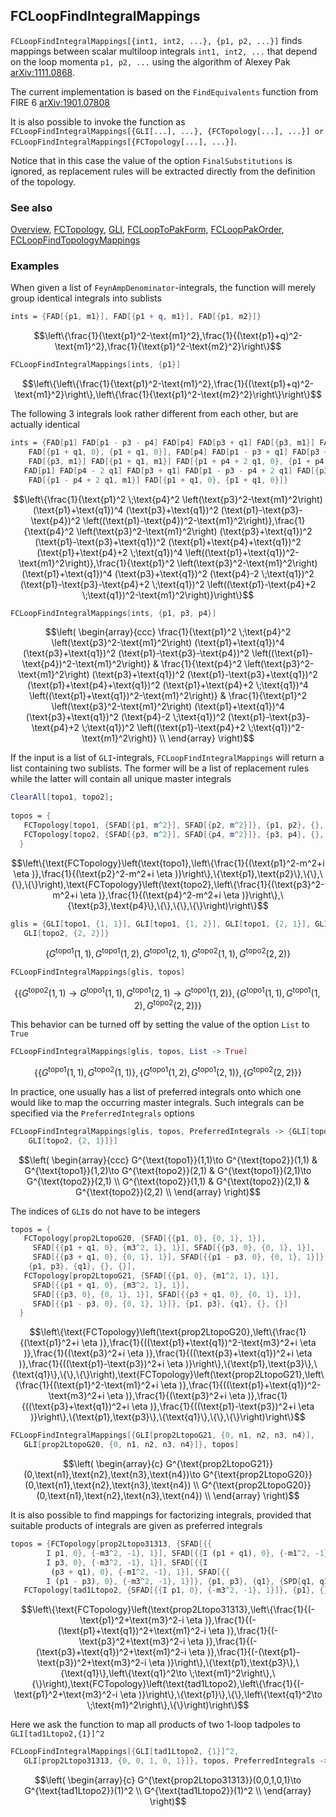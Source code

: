 ## FCLoopFindIntegralMappings

`FCLoopFindIntegralMappings[{int1, int2, ...}, {p1, p2, ...}]` finds mappings between scalar multiloop integrals `int1, int2, ...` that depend on the loop momenta `p1, p2, ...` using the algorithm of Alexey Pak [arXiv:1111.0868](https://arxiv.org/abs/1111.0868).

The current implementation is based on the `FindEquivalents` function from FIRE 6 [arXiv:1901.07808](https://arxiv.org/abs/1901.07808)

It is also possible to invoke the function as `FCLoopFindIntegralMappings[{GLI[...], ...}, {FCTopology[...], ...}] or FCLoopFindIntegralMappings[{FCTopology[...], ...}]`.

Notice that in this case the value of the option `FinalSubstitutions` is ignored, as replacement rules will be extracted directly from the definition of the topology.

### See also

[Overview](Extra/FeynCalc.md), [FCTopology](FCTopology.md), [GLI](GLI.md), [FCLoopToPakForm](FCLoopToPakForm.md), [FCLoopPakOrder](FCLoopPakOrder.md), [FCLoopFindTopologyMappings](FCLoopFindTopologyMappings.md)

### Examples

When given a list of `FeynAmpDenominator`-integrals, the function will merely group identical integrals into sublists

```mathematica
ints = {FAD[{p1, m1}], FAD[{p1 + q, m1}], FAD[{p1, m2}]}
```

$$\left\{\frac{1}{\text{p1}^2-\text{m1}^2},\frac{1}{(\text{p1}+q)^2-\text{m1}^2},\frac{1}{\text{p1}^2-\text{m2}^2}\right\}$$

```mathematica
FCLoopFindIntegralMappings[ints, {p1}]
```

$$\left\{\left\{\frac{1}{\text{p1}^2-\text{m1}^2},\frac{1}{(\text{p1}+q)^2-\text{m1}^2}\right\},\left\{\frac{1}{\text{p1}^2-\text{m2}^2}\right\}\right\}$$

The following 3 integrals look rather different from each other, but are actually identical

```mathematica
ints = {FAD[p1] FAD[p1 - p3 - p4] FAD[p4] FAD[p3 + q1] FAD[{p3, m1}] FAD[{p1 - p4, m1}]*
    FAD[{p1 + q1, 0}, {p1 + q1, 0}], FAD[p4] FAD[p1 - p3 + q1] FAD[p3 + q1] FAD[p1 + p4 + q1]*
    FAD[{p3, m1}] FAD[{p1 + q1, m1}] FAD[{p1 + p4 + 2 q1, 0}, {p1 + p4 + 2 q1, 0}], 
   FAD[p1] FAD[p4 - 2 q1] FAD[p3 + q1] FAD[p1 - p3 - p4 + 2 q1] FAD[{p3, m1}]*
    FAD[{p1 - p4 + 2 q1, m1}] FAD[{p1 + q1, 0}, {p1 + q1, 0}]}
```

$$\left\{\frac{1}{\text{p1}^2 \;\text{p4}^2 \left(\text{p3}^2-\text{m1}^2\right) (\text{p1}+\text{q1})^4 (\text{p3}+\text{q1})^2 (\text{p1}-\text{p3}-\text{p4})^2 \left((\text{p1}-\text{p4})^2-\text{m1}^2\right)},\frac{1}{\text{p4}^2 \left(\text{p3}^2-\text{m1}^2\right) (\text{p3}+\text{q1})^2 (\text{p1}-\text{p3}+\text{q1})^2 (\text{p1}+\text{p4}+\text{q1})^2 (\text{p1}+\text{p4}+2 \;\text{q1})^4 \left((\text{p1}+\text{q1})^2-\text{m1}^2\right)},\frac{1}{\text{p1}^2 \left(\text{p3}^2-\text{m1}^2\right) (\text{p1}+\text{q1})^4 (\text{p3}+\text{q1})^2 (\text{p4}-2 \;\text{q1})^2 (\text{p1}-\text{p3}-\text{p4}+2 \;\text{q1})^2 \left((\text{p1}-\text{p4}+2 \;\text{q1})^2-\text{m1}^2\right)}\right\}$$

```mathematica
FCLoopFindIntegralMappings[ints, {p1, p3, p4}]
```

$$\left(
\begin{array}{ccc}
 \frac{1}{\text{p1}^2 \;\text{p4}^2 \left(\text{p3}^2-\text{m1}^2\right) (\text{p1}+\text{q1})^4 (\text{p3}+\text{q1})^2 (\text{p1}-\text{p3}-\text{p4})^2 \left((\text{p1}-\text{p4})^2-\text{m1}^2\right)} & \frac{1}{\text{p4}^2 \left(\text{p3}^2-\text{m1}^2\right) (\text{p3}+\text{q1})^2 (\text{p1}-\text{p3}+\text{q1})^2 (\text{p1}+\text{p4}+\text{q1})^2 (\text{p1}+\text{p4}+2 \;\text{q1})^4 \left((\text{p1}+\text{q1})^2-\text{m1}^2\right)} & \frac{1}{\text{p1}^2 \left(\text{p3}^2-\text{m1}^2\right) (\text{p1}+\text{q1})^4 (\text{p3}+\text{q1})^2 (\text{p4}-2 \;\text{q1})^2 (\text{p1}-\text{p3}-\text{p4}+2 \;\text{q1})^2 \left((\text{p1}-\text{p4}+2 \;\text{q1})^2-\text{m1}^2\right)} \\
\end{array}
\right)$$

If the input is a list of `GLI`-integrals, `FCLoopFindIntegralMappings` will return a list containing two sublists. The former will be a list of replacement rules while the latter will contain all unique master integrals

```mathematica
ClearAll[topo1, topo2]; 
 
topos = {
   FCTopology[topo1, {SFAD[{p1, m^2}], SFAD[{p2, m^2}]}, {p1, p2}, {}, {}, {}], 
   FCTopology[topo2, {SFAD[{p3, m^2}], SFAD[{p4, m^2}]}, {p3, p4}, {}, {}, {}] 
  }
```

$$\left\{\text{FCTopology}\left(\text{topo1},\left\{\frac{1}{(\text{p1}^2-m^2+i \eta )},\frac{1}{(\text{p2}^2-m^2+i \eta )}\right\},\{\text{p1},\text{p2}\},\{\},\{\},\{\}\right),\text{FCTopology}\left(\text{topo2},\left\{\frac{1}{(\text{p3}^2-m^2+i \eta )},\frac{1}{(\text{p4}^2-m^2+i \eta )}\right\},\{\text{p3},\text{p4}\},\{\},\{\},\{\}\right)\right\}$$

```mathematica
glis = {GLI[topo1, {1, 1}], GLI[topo1, {1, 2}], GLI[topo1, {2, 1}], GLI[topo2, {1, 1}], 
   GLI[topo2, {2, 2}]}
```

$$\left\{G^{\text{topo1}}(1,1),G^{\text{topo1}}(1,2),G^{\text{topo1}}(2,1),G^{\text{topo2}}(1,1),G^{\text{topo2}}(2,2)\right\}$$

```mathematica
FCLoopFindIntegralMappings[glis, topos]
```

$$\left\{\left\{G^{\text{topo2}}(1,1)\to G^{\text{topo1}}(1,1),G^{\text{topo1}}(2,1)\to G^{\text{topo1}}(1,2)\right\},\left\{G^{\text{topo1}}(1,1),G^{\text{topo1}}(1,2),G^{\text{topo2}}(2,2)\right\}\right\}$$

This behavior can be turned off by setting the value of the option `List` to `True`

```mathematica
FCLoopFindIntegralMappings[glis, topos, List -> True]
```

$$\left\{\left\{G^{\text{topo1}}(1,1),G^{\text{topo2}}(1,1)\right\},\left\{G^{\text{topo1}}(1,2),G^{\text{topo1}}(2,1)\right\},\left\{G^{\text{topo2}}(2,2)\right\}\right\}$$

In practice, one usually has a list of preferred integrals onto which one would like to map the occurring master integrals. Such integrals can be specified via the `PreferredIntegrals` options

```mathematica
FCLoopFindIntegralMappings[glis, topos, PreferredIntegrals -> {GLI[topo2, {1, 1}], 
    GLI[topo2, {2, 1}]}]
```

$$\left(
\begin{array}{ccc}
 G^{\text{topo1}}(1,1)\to G^{\text{topo2}}(1,1) & G^{\text{topo1}}(1,2)\to G^{\text{topo2}}(2,1) & G^{\text{topo1}}(2,1)\to G^{\text{topo2}}(2,1) \\
 G^{\text{topo2}}(1,1) & G^{\text{topo2}}(2,1) & G^{\text{topo2}}(2,2) \\
\end{array}
\right)$$

The indices of `GLI`s do not have to be integers

```mathematica
topos = {
   FCTopology[prop2LtopoG20, {SFAD[{{p1, 0}, {0, 1}, 1}], 
     SFAD[{{p1 + q1, 0}, {m3^2, 1}, 1}], SFAD[{{p3, 0}, {0, 1}, 1}], 
     SFAD[{{p3 + q1, 0}, {0, 1}, 1}], SFAD[{{p1 - p3, 0}, {0, 1}, 1}]}, 
    {p1, p3}, {q1}, {}, {}], 
   FCTopology[prop2LtopoG21, {SFAD[{{p1, 0}, {m1^2, 1}, 1}], 
     SFAD[{{p1 + q1, 0}, {m3^2, 1}, 1}], 
     SFAD[{{p3, 0}, {0, 1}, 1}], SFAD[{{p3 + q1, 0}, {0, 1}, 1}], 
     SFAD[{{p1 - p3, 0}, {0, 1}, 1}]}, {p1, p3}, {q1}, {}, {}] 
  }
```

$$\left\{\text{FCTopology}\left(\text{prop2LtopoG20},\left\{\frac{1}{(\text{p1}^2+i \eta )},\frac{1}{((\text{p1}+\text{q1})^2-\text{m3}^2+i \eta )},\frac{1}{(\text{p3}^2+i \eta )},\frac{1}{((\text{p3}+\text{q1})^2+i \eta )},\frac{1}{((\text{p1}-\text{p3})^2+i \eta )}\right\},\{\text{p1},\text{p3}\},\{\text{q1}\},\{\},\{\}\right),\text{FCTopology}\left(\text{prop2LtopoG21},\left\{\frac{1}{(\text{p1}^2-\text{m1}^2+i \eta )},\frac{1}{((\text{p1}+\text{q1})^2-\text{m3}^2+i \eta )},\frac{1}{(\text{p3}^2+i \eta )},\frac{1}{((\text{p3}+\text{q1})^2+i \eta )},\frac{1}{((\text{p1}-\text{p3})^2+i \eta )}\right\},\{\text{p1},\text{p3}\},\{\text{q1}\},\{\},\{\}\right)\right\}$$

```mathematica
FCLoopFindIntegralMappings[{GLI[prop2LtopoG21, {0, n1, n2, n3, n4}], 
   GLI[prop2LtopoG20, {0, n1, n2, n3, n4}]}, topos]
```

$$\left(
\begin{array}{c}
 G^{\text{prop2LtopoG21}}(0,\text{n1},\text{n2},\text{n3},\text{n4})\to G^{\text{prop2LtopoG20}}(0,\text{n1},\text{n2},\text{n3},\text{n4}) \\
 G^{\text{prop2LtopoG20}}(0,\text{n1},\text{n2},\text{n3},\text{n4}) \\
\end{array}
\right)$$

It is also possible to find mappings for factorizing integrals, provided that suitable products of integrals are given as preferred integrals

```mathematica
topos = {FCTopology[prop2Ltopo31313, {SFAD[{{
        I p1, 0}, {-m3^2, -1}, 1}], SFAD[{{I (p1 + q1), 0}, {-m1^2, -1}, 1}], SFAD[{{
        I p3, 0}, {-m3^2, -1}, 1}], SFAD[{{I 
         (p3 + q1), 0}, {-m1^2, -1}, 1}], SFAD[{{
        I (p1 - p3), 0}, {-m3^2, -1}, 1}]}, {p1, p3}, {q1}, {SPD[q1, q1] -> m1^2}, {}], 
   FCTopology[tad1Ltopo2, {SFAD[{{I p1, 0}, {-m3^2, -1}, 1}]}, {p1}, {}, {SPD[q1,q1] -> m1^2}, {}]}
```

$$\left\{\text{FCTopology}\left(\text{prop2Ltopo31313},\left\{\frac{1}{(-\text{p1}^2+\text{m3}^2-i \eta )},\frac{1}{(-(\text{p1}+\text{q1})^2+\text{m1}^2-i \eta )},\frac{1}{(-\text{p3}^2+\text{m3}^2-i \eta )},\frac{1}{(-(\text{p3}+\text{q1})^2+\text{m1}^2-i \eta )},\frac{1}{(-(\text{p1}-\text{p3})^2+\text{m3}^2-i \eta )}\right\},\{\text{p1},\text{p3}\},\{\text{q1}\},\left\{\text{q1}^2\to \;\text{m1}^2\right\},\{\}\right),\text{FCTopology}\left(\text{tad1Ltopo2},\left\{\frac{1}{(-\text{p1}^2+\text{m3}^2-i \eta )}\right\},\{\text{p1}\},\{\},\left\{\text{q1}^2\to \;\text{m1}^2\right\},\{\}\right)\right\}$$

Here we ask the function to map all products of two 1-loop tadpoles to `GLI[tad1Ltopo2,{1}]^2`

```mathematica
FCLoopFindIntegralMappings[{GLI[tad1Ltopo2, {1}]^2, 
   GLI[prop2Ltopo31313, {0, 0, 1, 0, 1}]}, topos, PreferredIntegrals -> {GLI[tad1Ltopo2, {1}]^2}]
```

$$\left(
\begin{array}{c}
 G^{\text{prop2Ltopo31313}}(0,0,1,0,1)\to G^{\text{tad1Ltopo2}}(1)^2 \\
 G^{\text{tad1Ltopo2}}(1)^2 \\
\end{array}
\right)$$